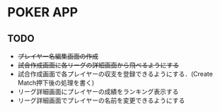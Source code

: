 # POKER APP

## TODO

- ~~プレイヤー名編集画面の作成~~
- ~~試合作成画面に各リーグの詳細画面から飛べるようにする~~
- 試合作成画面で各プレイヤーの収支を登録できるようにする．(Create Match押下後の処理を書く)
- リーグ詳細画面にプレイヤーの成績をランキング表示する
- リーグ詳細画面でプレイヤーの名前を変更できるようにする
